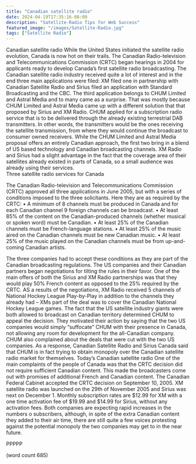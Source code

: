 ```yaml
---
title: "Canadian satellite radio"
date: 2024-04-19T17:35:16-08:00
description: "Satellite-Radio Tips for Web Success"
featured_image: "/images/Satellite-Radio.jpg"
tags: ["Satellite Radio"]
---
```


Canadian satellite radio
While the United States initiated the satellite radio evolution, Canada is now hot on their trails. The Canadian Radio-television and Telecommunications Commission (CRTC) began hearings in 2004 for applicants ready to develop Canada’s first satellite radio broadcasting. The Canadian satellite radio industry received quite a lot of interest and in the end three main applications were filed: XM filed one in partnership with Canadian Satellite Radio and Sirius filed an application with Standard Broadcasting and the CBC. The third application belongs to CHUM Limited and Astral Media and to many came as a surprise. That was mostly because CHUM Limited and Astral Media came up with a different solution that that proposed by Sirius and XM Radio. CHUM applied for a subscription radio service that is to be delivered through the already existing terrestrial DAB transmitters. In other words, the transmitters would be the ones receiving the satellite transmission, from where they would continue the broadcast to consumer owned receivers. While the CHUM Limited and Astral Media proposal offers an entirely Canadian approach, the first two bring in a blend of US based technology and Canadian broadcasting channels. XM Radio and Sirius had a slight advantage in the fact that the coverage area of their satellites already existed in parts of Canada, so a small audience was already using their services.  
Three satellite radio services for Canada

The Canadian Radio-television and Telecommunications Commission (CRTC) approved all three applications in June 2005, but with a series of conditions imposed to the three solicitants. Here they are as required by the CRTC:
•	A minimum of 8 channels must be produced in Canada and for each Canadian channel 9 foreign channels can be broadcast.
•	At least 85% of the content on the Canadian-produced channels (whether musical or spoken word) must be Canadian.
•	At least 25% of the Canadian channels must be French-language stations.
•	At least 25% of the music aired on the Canadian channels must be new Canadian music.
•	At least 25% of the music played on the Canadian channels must be from up-and-coming Canadian artists.

The three companies had to accept these conditions as they are part of the Canadian broadcasting regulations. The US companies and their Canadian partners began negotiations for tilting the rules in their favor. One of the main offers of both the Sirius and XM Radio partnerships was that they would play 50% French content as opposed to the 25% required by the CRTC. AS a results of the negotiations, XM Radio received 5 channels of National Hockey League Play-by-Play in addition to the channels they already had – XMs part of the deal was to cover the Canadian National Hockey League games. The fact that the US satellite industry giants were both allowed to broadcast on Canadian territory determined CHUM to appeal the decision. They motivated their action by saying that the two US companies would simply “suffocate” CHUM with their presence in Canada, not allowing any room for development for the all-Canadian company. CHUM also complained about the deals that were cut with the two US companies. As a response, Canadian Satellite Radio and Sirius Canada said that CHUM is in fact trying to obtain monopoly over the Canadian satellite radio market for themselves. 
Today’s Canadian satellite radio
One of the main complaints of the people of Canada was that the CRTC decision did not require sufficient Canadian content. This made the broadcasters come out with promises of additional French and Canadian content. The Canadian Federal Cabinet accepted the CRTC decision on September 10, 2005. XM satellite radio was launched on the 29th of November 2005 and Sirius was next on December 1. Monthly subscription rates are $12.99 for XM with a one time activation fee of $19.99 and $14.99 for Sirius, without any activation fees. Both companies are expecting rapid increases in the numbers o subscribers, although, in spite of the extra Canadian content they added to their air time, there are still quite a few voices protesting against the potential monopoly the two companies may get to in the near future. 

PPPPP

(word count 685)

